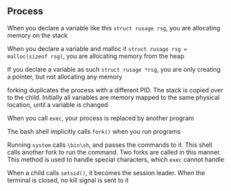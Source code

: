 Process
---

When you declare a variable like this `struct rusage rsg`, you are allocating memory on the stack

When you declare a variable and malloc it `struct rusage rsg = malloc(sizeof rsg)`, you are allocating memory from the heap

If you declare a variable as such `struct rusage *rsg`, you are only creating a pointer, but not allocating any memory

forking duplicates the process with a different PID. The stack is copied over to the child. Initially all variables are memory mapped to the same physical location, until a variable is changed

When you call `exec`, your process is replaced by another program

The bash shell implicitly calls `fork()` when you run programs

Running `system` calls `\bin\sh`, and passes the commands to it. This shell calls another fork to run the command. Two forks are called in this manner. This method is used to handle special characters, which `exec` cannot handle

When a child calls `setsid()`, it becomes the session leader. When the terminal is closed, no kill signal is sent to it
